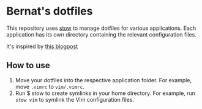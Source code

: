 # Bernat's dotfiles

This repository uses [stow](https://www.gnu.org/software/stow/stow.html) to manage dotfiles for various applications. Each application has its own directory containing the relevant configuration files.

It's inspired by [this blogpost](https://typecraft.dev/tutorial/never-lose-your-configs-again)

## How to use

1. Move your dotfiles into the respective application folder. For example, move `.vimrc` to `vim/.vimrc`.
1. Run $ stow <application> to create symlinks in your home directory. For example, run `stow vim` to symlink the Vim configuration files.
